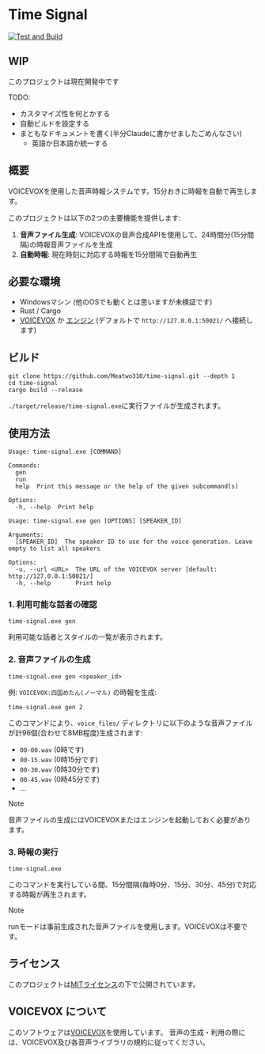 # Time Signal

[![Test and Build](https://github.com/Meatwo310/time-signal/actions/workflows/rust.yml/badge.svg)](https://github.com/Meatwo310/time-signal/actions/workflows/rust.yml)

## WIP
このプロジェクトは現在開発中です

TODO:
- カスタマイズ性を何とかする
- 自動ビルドを設定する
- まともなドキュメントを書く(半分Claudeに書かせましたごめんなさい)
  - 英語か日本語か統一する


## 概要
VOICEVOXを使用した音声時報システムです。15分おきに時報を自動で再生します。

このプロジェクトは以下の2つの主要機能を提供します:
1. **音声ファイル生成**: VOICEVOXの音声合成APIを使用して、24時間分(15分間隔)の時報音声ファイルを生成
2. **自動時報**: 現在時刻に対応する時報を15分間隔で自動再生


## 必要な環境
- Windowsマシン (他のOSでも動くとは思いますが未検証です)
- Rust / Cargo
- [VOICEVOX](https://github.com/VOICEVOX/voicevox) か [エンジン](https://github.com/VOICEVOX/voicevox_engine) (デフォルトで `http://127.0.0.1:50021/` へ接続します)


## ビルド
```terminal
git clone https://github.com/Meatwo310/time-signal.git --depth 1
cd time-signal
cargo build --release
```

`./target/release/time-signal.exe`に実行ファイルが生成されます。


## 使用方法

```terminal
Usage: time-signal.exe [COMMAND]

Commands:
  gen   
  run   
  help  Print this message or the help of the given subcommand(s)

Options:
  -h, --help  Print help
```
```terminal
Usage: time-signal.exe gen [OPTIONS] [SPEAKER_ID]

Arguments:
  [SPEAKER_ID]  The speaker ID to use for the voice generation. Leave empty to list all speakers

Options:
  -u, --url <URL>  The URL of the VOICEVOX server [default: http://127.0.0.1:50021/]
  -h, --help       Print help
```

### 1. 利用可能な話者の確認
```terminal
time-signal.exe gen
```
利用可能な話者とスタイルの一覧が表示されます。

### 2. 音声ファイルの生成
```terminal
time-signal.exe gen <speaker_id>
```

例: `VOICEVOX:四国めたん(ノーマル)` の時報を生成:
```terminal
time-signal.exe gen 2
```

このコマンドにより、`voice_files/` ディレクトリに以下のような音声ファイルが計96個(合わせて8MB程度)生成されます:
- `00-00.wav` (0時です)
- `00-15.wav` (0時15分です)
- `00-30.wav` (0時30分です)
- `00-45.wav` (0時45分です)
- ...

> [!NOTE]
> 音声ファイルの生成にはVOICEVOXまたはエンジンを起動しておく必要があります。

### 3. 時報の実行
```terminal
time-signal.exe
```
このコマンドを実行している間、15分間隔(毎時0分、15分、30分、45分)で対応する時報が再生されます。

> [!NOTE]
> runモードは事前生成された音声ファイルを使用します。VOICEVOXは不要です。


## ライセンス
このプロジェクトは[MITライセンス](LICENSE)の下で公開されています。


## VOICEVOX について
このソフトウェアは[VOICEVOX](https://voicevox.hiroshiba.jp/)を使用しています。
音声の生成・利用の際には、VOICEVOX及び各音声ライブラリの規約に従ってください。

